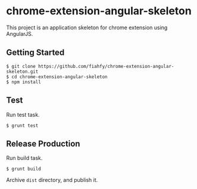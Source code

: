 chrome-extension-angular-skeleton
===========

This project is an application skeleton for chrome extension using AngularJS.

Getting Started
---------

    $ git clone https://github.com/fiahfy/chrome-extension-angular-skeleton.git
    $ cd chrome-extension-angular-skeleton
    $ npm install

Test
---------

Run test task.

    $ grunt test

Release Production
---------

Run build task.

    $ grunt build

Archive `dist` directory, and publish it.
